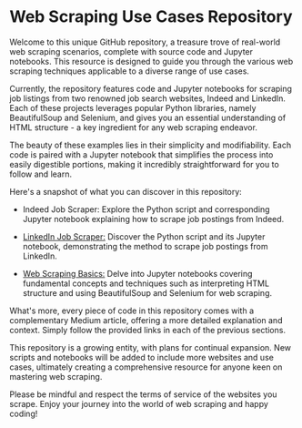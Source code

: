 # Web Scraping Use Cases Repository
Welcome to this unique GitHub repository, a treasure trove of real-world web scraping scenarios, complete with source code and Jupyter notebooks. This resource is designed to guide you through the various web scraping techniques applicable to a diverse range of use cases.

Currently, the repository features code and Jupyter notebooks for scraping job listings from two renowned job search websites, Indeed and LinkedIn. Each of these projects leverages popular Python libraries, namely BeautifulSoup and Selenium, and gives you an essential understanding of HTML structure - a key ingredient for any web scraping endeavor.

The beauty of these examples lies in their simplicity and modifiability. Each code is paired with a Jupyter notebook that simplifies the process into easily digestible portions, making it incredibly straightforward for you to follow and learn.

Here's a snapshot of what you can discover in this repository:

- Indeed Job Scraper: Explore the Python script and corresponding Jupyter notebook explaining how to scrape job postings from Indeed.


- [LinkedIn Job Scraper:](https://blog.devgenius.io/how-to-build-a-scraping-tool-for-linkedin-in-7-minutes-tool-data-science-csv-selenium-beautifulsoup-python-a673f12ac579) Discover the Python script and its Jupyter notebook, demonstrating the method to scrape job postings from LinkedIn.


- [Web Scraping Basics:](https://medium.com/forcodesake/understanding-the-art-of-web-scraping-with-selenium-and-beautifulsoup-data-science-python-html-programming-bba0e3ae07ad) Delve into Jupyter notebooks covering fundamental concepts and techniques such as interpreting HTML structure and using BeautifulSoup and Selenium for web scraping.

What's more, every piece of code in this repository comes with a complementary Medium article, offering a more detailed explanation and context. Simply follow the provided links in each of the previous sections. 

This repository is a growing entity, with plans for continual expansion. New scripts and notebooks will be added to include more websites and use cases, ultimately creating a comprehensive resource for anyone keen on mastering web scraping.

Please be mindful and respect the terms of service of the websites you scrape. Enjoy your journey into the world of web scraping and happy coding!
